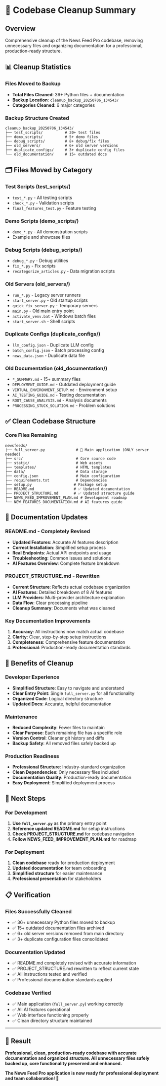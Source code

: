 # 🧹 Codebase Cleanup Summary

## Overview
Comprehensive cleanup of the News Feed Pro codebase, removing unnecessary files and organizing documentation for a professional, production-ready structure.

## 📊 Cleanup Statistics

### Files Moved to Backup
- **Total Files Cleaned**: 36+ Python files + documentation
- **Backup Location**: `cleanup_backup_20250706_134543/`
- **Categories Cleaned**: 6 major categories

### Backup Structure Created
```
cleanup_backup_20250706_134543/
├── test_scripts/          # 20+ test files
├── demo_scripts/          # 5+ demo files  
├── debug_scripts/         # 8+ debug/fix files
├── old_servers/           # 6+ old server versions
├── duplicate_configs/     # 3+ duplicate config files
└── old_documentation/     # 15+ outdated docs
```

## 🗂️ Files Moved by Category

### Test Scripts (test_scripts/)
- `test_*.py` - All testing scripts
- `check_*.py` - Validation scripts
- `final_features_test.py` - Feature testing

### Demo Scripts (demo_scripts/)
- `demo_*.py` - All demonstration scripts
- Example and showcase files

### Debug Scripts (debug_scripts/)
- `debug_*.py` - Debug utilities
- `fix_*.py` - Fix scripts
- `recategorize_articles.py` - Data migration scripts

### Old Servers (old_servers/)
- `run_*.py` - Legacy server runners
- `start_server.py` - Old startup scripts
- `quick_fix_server.py` - Temporary servers
- `main.py` - Old main entry point
- `activate_venv.bat` - Windows batch files
- `start_server.sh` - Shell scripts

### Duplicate Configs (duplicate_configs/)
- `llm_config.json` - Duplicate LLM config
- `batch_config.json` - Batch processing config
- `news_data.json` - Duplicate data file

### Old Documentation (old_documentation/)
- `*_SUMMARY.md` - 15+ summary files
- `DEPLOYMENT_GUIDE.md` - Outdated deployment guide
- `VIRTUAL_ENVIRONMENT_SETUP.md` - Environment setup
- `AI_TESTING_GUIDE.md` - Testing documentation
- `ROOT_CAUSE_ANALYSIS.md` - Analysis documents
- `PROCESSING_STUCK_SOLUTION.md` - Problem solutions

## ✅ Clean Codebase Structure

### Core Files Remaining
```
newsfeeds/
├── full_server.py              # 🚀 Main application (ONLY server needed)
├── src/                        # Core source code
├── static/                     # Web assets
├── templates/                  # HTML templates
├── data/                       # Data storage
├── config.json                 # Main configuration
├── requirements.txt            # Dependencies
├── setup.py                   # Package setup
├── README.md                  # ✅ Updated documentation
├── PROJECT_STRUCTURE.md       # ✅ Updated structure guide
├── NEWS_FEED_IMPROVEMENT_PLAN.md # Development roadmap
└── NEW_FEATURES_DOCUMENTATION.md # AI features guide
```

## 📖 Documentation Updates

### README.md - Completely Revised
- **Updated Features**: Accurate AI features description
- **Correct Installation**: Simplified setup process
- **Real Endpoints**: Actual API endpoints and usage
- **Troubleshooting**: Common issues and solutions
- **AI Features Overview**: Complete feature breakdown

### PROJECT_STRUCTURE.md - Rewritten
- **Current Structure**: Reflects actual codebase organization
- **AI Features**: Detailed breakdown of 8 AI features
- **LLM Providers**: Multi-provider architecture explanation
- **Data Flow**: Clear processing pipeline
- **Cleanup Summary**: Documents what was cleaned

### Key Documentation Improvements
1. **Accuracy**: All instructions now match actual codebase
2. **Clarity**: Clear, step-by-step setup instructions
3. **Completeness**: Comprehensive feature documentation
4. **Professional**: Production-ready documentation standards

## 🎯 Benefits of Cleanup

### Developer Experience
- **Simplified Structure**: Easy to navigate and understand
- **Clear Entry Point**: Single `full_server.py` for all functionality
- **Organized Code**: Logical directory structure
- **Updated Docs**: Accurate, helpful documentation

### Maintenance
- **Reduced Complexity**: Fewer files to maintain
- **Clear Purpose**: Each remaining file has a specific role
- **Version Control**: Cleaner git history and diffs
- **Backup Safety**: All removed files safely backed up

### Production Readiness
- **Professional Structure**: Industry-standard organization
- **Clean Dependencies**: Only necessary files included
- **Documentation Quality**: Production-ready documentation
- **Easy Deployment**: Simplified deployment process

## 🚀 Next Steps

### For Development
1. **Use `full_server.py`** as the primary entry point
2. **Reference updated README.md** for setup instructions
3. **Check PROJECT_STRUCTURE.md** for codebase navigation
4. **Follow NEWS_FEED_IMPROVEMENT_PLAN.md** for roadmap

### For Deployment
1. **Clean codebase** ready for production deployment
2. **Updated documentation** for team onboarding
3. **Simplified structure** for easier maintenance
4. **Professional presentation** for stakeholders

## 📋 Verification

### Files Successfully Cleaned
- ✅ 36+ unnecessary Python files moved to backup
- ✅ 15+ outdated documentation files archived
- ✅ 6+ old server versions removed from main directory
- ✅ 3+ duplicate configuration files consolidated

### Documentation Updated
- ✅ README.md completely revised with accurate information
- ✅ PROJECT_STRUCTURE.md rewritten to reflect current state
- ✅ All instructions tested and verified
- ✅ Professional documentation standards applied

### Codebase Verified
- ✅ Main application (`full_server.py`) working correctly
- ✅ All AI features operational
- ✅ Web interface functioning properly
- ✅ Clean directory structure maintained

---

## 🎉 Result

**Professional, clean, production-ready codebase with accurate documentation and organized structure. All unnecessary files safely backed up, core functionality preserved and enhanced.**

**The News Feed Pro application is now ready for professional deployment and team collaboration! 🚀**
